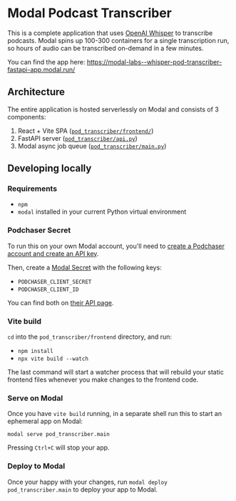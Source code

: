 # Modal Podcast Transcriber

This is a complete application that uses [OpenAI Whisper](https://github.com/openai/whisper) to transcribe podcasts. Modal spins up 100-300 containers for a single transcription run, so hours of audio can be transcribed on-demand in a few minutes.

You can find the app here: https://modal-labs--whisper-pod-transcriber-fastapi-app.modal.run/

## Architecture

The entire application is hosted serverlessly on Modal and consists of 3 components:

1. React + Vite SPA ([`pod_transcriber/frontend/`](./pod_transcriber/frontend/))
2. FastAPI server ([`pod_transcriber/api.py`](./pod_transcriber/api.py))
3. Modal async job queue ([`pod_transcriber/main.py`](./pod_transcriber/main.py))

## Developing locally

### Requirements

- `npm`
- `modal` installed in your current Python virtual environment

### Podchaser Secret

To run this on your own Modal account, you'll need to [create a Podchaser account and create an API key](https://api-docs.podchaser.com/docs/guides/guide-first-podchaser-query/#getting-your-access-token).

Then, create a [Modal Secret](https://modal.com/secrets/) with the following keys:

- `PODCHASER_CLIENT_SECRET`
- `PODCHASER_CLIENT_ID`

You can find both on [their API page](https://www.podchaser.com/profile/settings/api).

### Vite build

`cd` into the `pod_transcriber/frontend` directory, and run:

- `npm install`
- `npx vite build --watch`

The last command will start a watcher process that will rebuild your static frontend files whenever you make changes to the frontend code.

### Serve on Modal

Once you have `vite build` running, in a separate shell run this to start an ephemeral app on Modal:

```shell
modal serve pod_transcriber.main
```

Pressing `Ctrl+C` will stop your app.

### Deploy to Modal

Once your happy with your changes, run `modal deploy pod_transcriber.main` to deploy your app to Modal.
